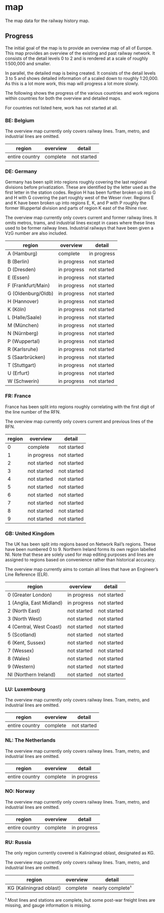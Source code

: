 # map
The map data for the railway history map.

## Progress

The initial goal of the map is to provide an overview map of all of
Europe. This map provides an overview of the existing and past railway
network. It consists of the detail levels 0 to 2 and is rendered at a
scale of roughly 1:500,000 and smaller.

In parallel, the detailed map is being created. It consists of the detail
levels 3 to 5 and shows detailed information of a scaled down to roughly
1:20,000. As this is a lot more work, this map will progress a lot more
slowly.

The following shows the progress of the various countries and work regions
within countries for both the overview and detailed maps.

For countries not listed here, work has not started at all.


### BE: Belgium

The overview map currently only covers railway lines. Tram, metro, and
industrial lines are omitted.

| region         | overview | detail      |
| -------------- | -------- | ----------- |
| entire country | complete | not started |


### DE: Germany

Germany has been split into regions roughly covering the last regional
divisions before privatization. These are identified by the letter used as
the first letter in the station codes. Region H has been further broken up
into G and H with G covering the part roughly west of the Weser river.
Regions E and K have been broken up into regions E, K, and P with P roughly
the former Wuppertal division and parts of region K east of the Rhine
river.

The overview map currently only covers current and former railway lines.
It omits metros, trams, and industrial lines except in cases where these
lines used to be former railway lines. Industrial railways that have been
given a VzG number are also included.

| region             | overview    | detail      |
| ------------------ | ----------- | ----------- |
| A (Hamburg)        | complete    | in progress |
| B (Berlin)         | in progress | not started |
| D (Dresden)        | in progress | not started |
| E (Essen)          | in progress | not started |
| F (Frankfurt/Main) | in progress | not started |
| G (Oldenburg/Oldb) | in progress | not started |
| H (Hannover)       | in progress | not started |
| K (Köln)           | in progress | not started |
| L (Halle/Saale)    | in progress | not started |
| M (München)        | in progress | not started |
| N (Nürnberg)       | in progress | not started |
| P (Wuppertal)      | in progress | not started |
| R (Karlsruhe)      | in progress | not started |
| S (Saarbrücken)    | in progress | not started |
| T (Stuttgart)      | in progress | not started |
| U (Erfurt)         | in progress | not started |
| W (Schwerin)       | in progress | not started |


### FR: France

France has been split into regions roughly correlating with the first
digit of the line number of the RFN.

The overview map currently only covers current and previous lines of the RFN.

| region             | overview    | detail      |
| ------------------ | ----------- | ----------- |
| 0                  | complete    | not started |
| 1                  | in progress | not started |
| 2                  | not started | not started |
| 3                  | not started | not started |
| 4                  | not started | not started |
| 5                  | not started | not started |
| 6                  | not started | not started |
| 7                  | not started | not started |
| 8                  | not started | not started |
| 9                  | not started | not started |


### GB: United Kingdom

The UK has been split into regions based on Network Rail’s regions. These
have been numbered 0 to 9. Northern Ireland forms its own region labelled
NI. Note that these are solely used for map editing purposes and lines are
assigned to regions based on convenience rather than historical accuracy.

The overview map currently aims to contain all lines that have an
Engineer’s Line Reference (ELR).

| region                   | overview    | detail      |
| ------------------------ | ----------- | ----------- |
| 0 (Greater London)       | in progress | not started |
| 1 (Anglia, East Midland) | in progress | not started |
| 2 (North East)           | not started | not started |
| 3 (North West)           | not started | not started |
| 4 (Central, West Coast)  | not started | not started |
| 5 (Scotland)             | not started | not started |
| 6 (Kent, Sussex)         | not started | not started |
| 7 (Wessex)               | not started | not started |
| 8 (Wales)                | not started | not started |
| 9 (Western)              | not started | not started |
| NI (Northern Ireland)    | not started | not started |


### LU: Luxembourg

The overview map currently only covers railway lines. Tram, metro, and
industrial lines are omitted.

| region         | overview | detail      |
| -------------- | -------- | ----------- |
| entire country | complete | not started |


### NL: The Netherlands

The overview map currently only covers railway lines. Tram, metro, and
industrial lines are omitted.

| region         | overview | detail      |
| -------------- | -------- | ----------- |
| entire country | complete | in progress |


### NO: Norway

The overview map currently only covers railway lines. Tram, metro, and
industrial lines are omitted.

| region         | overview | detail      |
| -------------- | -------- | ----------- |
| entire country | complete | in progress |


### RU: Russia

The only region currently covered is Kaliningrad oblast, designated as KG.

The overview map currently only covers railway lines. Tram, metro, and
industrial lines are omitted.

| region                  | overview | detail           |
| ----------------------- | -------- | -----------------|
| KG (Kaliningrad oblast) | complete | nearly complete¹ |

¹ Most lines and stations are complete, but some post-war freight lines are
missing, and gauge information is missing.

